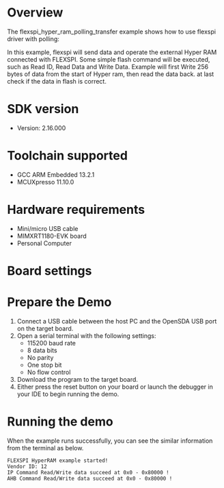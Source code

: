 Overview
========
The flexspi_hyper_ram_polling_transfer example shows how to use flexspi driver with polling:

In this example, flexspi will send data and operate the external Hyper RAM connected with FLEXSPI. Some simple flash command will
be executed, such as Read ID, Read Data and Write Data.
Example will first Write 256 bytes of data from the start of Hyper ram, then read the data back. at last check if the data in flash is correct.

SDK version
===========
- Version: 2.16.000

Toolchain supported
===================
- GCC ARM Embedded  13.2.1
- MCUXpresso  11.10.0

Hardware requirements
=====================
- Mini/micro USB cable
- MIMXRT1180-EVK board
- Personal Computer

Board settings
==============

Prepare the Demo
================
1.  Connect a USB cable between the host PC and the OpenSDA USB port on the target board.
2.  Open a serial terminal with the following settings:
    - 115200 baud rate
    - 8 data bits
    - No parity
    - One stop bit
    - No flow control
3.  Download the program to the target board.
4.  Either press the reset button on your board or launch the debugger in your IDE to begin running the demo.

Running the demo
================
When the example runs successfully, you can see the similar information from the terminal as below.

~~~~~~~~~~~~~~~~~~~~~~~~~~~~
FLEXSPI HyperRAM example started!
Vendor ID: 12
IP Command Read/Write data succeed at 0x0 - 0x80000 !
AHB Command Read/Write data succeed at 0x0 - 0x80000 !
~~~~~~~~~~~~~~~~~~~~~~~~~~~~
